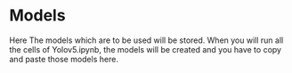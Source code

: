 # Models
Here The models which are to be used will be stored. When you will run all the cells of Yolov5.ipynb, the models will be created and you have to copy and paste those models here.